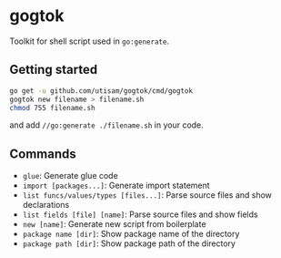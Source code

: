 # gogtok

Toolkit for shell script used in `go:generate`.

## Getting started

```sh
go get -u github.com/utisam/gogtok/cmd/gogtok
gogtok new filename > filename.sh
chmod 755 filename.sh
```

and add `//go:generate ./filename.sh` in your code.

## Commands

* `glue`: Generate glue code
* `import [packages...]`: Generate import statement
* `list funcs/values/types [files...]`: Parse source files and show declarations
* `list fields [file] [name]`: Parse source files and show fields
* `new [name]`: Generate new script from boilerplate
* `package name [dir]`: Show package name of the directory
* `package path [dir]`: Show package path of the directory
